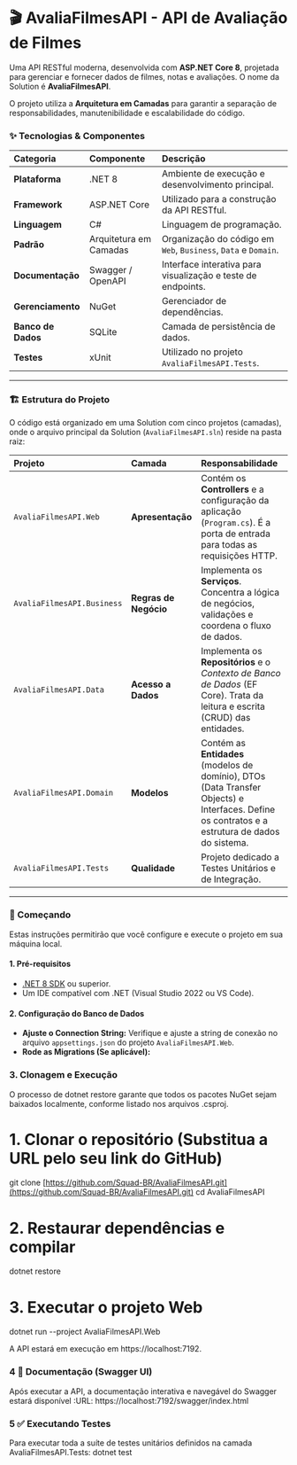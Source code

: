 # 🎬 AvaliaFilmesAPI - API de Avaliação de Filmes

Uma API RESTful moderna, desenvolvida com **ASP.NET Core 8**, projetada para gerenciar e fornecer dados de filmes, notas e avaliações. O nome da Solution é **AvaliaFilmesAPI**.

O projeto utiliza a **Arquitetura em Camadas** para garantir a separação de responsabilidades, manutenibilidade e escalabilidade do código.

### ✨ Tecnologias & Componentes

| Categoria | Componente | Descrição |
| :--- | :--- | :--- |
| **Plataforma** | .NET 8 | Ambiente de execução e desenvolvimento principal. |
| **Framework** | ASP.NET Core | Utilizado para a construção da API RESTful. |
| **Linguagem** | C# | Linguagem de programação. |
| **Padrão** | Arquitetura em Camadas | Organização do código em `Web`, `Business`, `Data` e `Domain`. |
| **Documentação**| Swagger / OpenAPI | Interface interativa para visualização e teste de endpoints. |
| **Gerenciamento** | NuGet | Gerenciador de dependências. |
| **Banco de Dados** | SQLite | Camada de persistência de dados. |
| **Testes** | xUnit | Utilizado no projeto `AvaliaFilmesAPI.Tests`. |

---

### 🏗️ Estrutura do Projeto

O código está organizado em uma Solution com cinco projetos (camadas), onde o arquivo principal da Solution (`AvaliaFilmesAPI.sln`) reside na pasta raiz:

| Projeto | Camada | Responsabilidade |
| :--- | :--- | :--- |
| `AvaliaFilmesAPI.Web` | **Apresentação** | Contém os **Controllers** e a configuração da aplicação (`Program.cs`). É a porta de entrada para todas as requisições HTTP. |
| `AvaliaFilmesAPI.Business` | **Regras de Negócio** | Implementa os **Serviços**. Concentra a lógica de negócios, validações e coordena o fluxo de dados. |
| `AvaliaFilmesAPI.Data` | **Acesso a Dados** | Implementa os **Repositórios** e o *Contexto de Banco de Dados* (EF Core). Trata da leitura e escrita (CRUD) das entidades. |
| `AvaliaFilmesAPI.Domain` | **Modelos** | Contém as **Entidades** (modelos de domínio), DTOs (Data Transfer Objects) e Interfaces. Define os contratos e a estrutura de dados do sistema. |
| `AvaliaFilmesAPI.Tests` | **Qualidade** | Projeto dedicado a Testes Unitários e de Integração. |

---

### 🚀 Começando

Estas instruções permitirão que você configure e execute o projeto em sua máquina local.

#### 1. Pré-requisitos

* [.NET 8 SDK](https://dotnet.microsoft.com/download) ou superior.
* Um IDE compatível com .NET (Visual Studio 2022 ou VS Code).

#### 2. Configuração do Banco de Dados

* **Ajuste o Connection String:** Verifique e ajuste a string de conexão no arquivo `appsettings.json` do projeto `AvaliaFilmesAPI.Web`.
* **Rode as Migrations (Se aplicável):**

### 3. Clonagem e Execução
O processo de dotnet restore garante que todos os pacotes NuGet sejam baixados localmente, conforme listado nos arquivos .csproj.

# 1. Clonar o repositório (Substitua a URL pelo seu link do GitHub)
git clone [https://github.com/Squad-BR/AvaliaFilmesAPI.git](https://github.com/Squad-BR/AvaliaFilmesAPI.git)
cd AvaliaFilmesAPI

# 2. Restaurar dependências e compilar
dotnet restore

# 3. Executar o projeto Web
dotnet run --project AvaliaFilmesAPI.Web

A API estará em execução em https://localhost:7192.

### 4 📄 Documentação (Swagger UI)
Após executar a API, a documentação interativa e navegável do Swagger estará disponível
:URL: https://localhost:7192/swagger/index.html

### 5 ✅ Executando Testes
Para executar toda a suíte de testes unitários definidos na camada AvaliaFilmesAPI.Tests:
dotnet test
